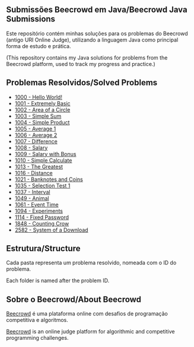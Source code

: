 ## Submissões Beecrowd em Java/Beecrowd Java Submissions

Este repositório contém minhas soluções para os problemas do Beecrowd (antigo URI Online Judge), utilizando a linguagem Java como principal forma de estudo e prática.

(This repository contains my Java solutions for problems from the Beecrowd platform, used to track my progress and practice.)

## Problemas Resolvidos/Solved Problems

-   [1000 - Hello World!](src/iniciante_beginner/BEE1000/Main.java)
-   [1001 - Extremely Basic](src/iniciante_beginner/BEE1001/Main.java)
-   [1002 - Area of a Circle](src/iniciante_beginner/BEE1002/Main.java)
-   [1003 - Simple Sum](src/iniciante_beginner/BEE1003/Main.java)
-   [1004 - Simple Product](src/iniciante_beginner/BEE1004/Main.java)
-   [1005 - Average 1](src/iniciante_beginner/BEE1005/Main.java)
-   [1006 - Average 2](src/iniciante_beginner/BEE1006/Main.java)
-   [1007 - Difference](src/iniciante_beginner/BEE1007/Main.java)
-   [1008 - Salary](src/iniciante_beginner/BEE1008/Main.java)
-   [1009 - Salary with Bonus](src/iniciante_beginner/BEE1009/Main.java)
-   [1010 - Simple Calculate](src/iniciante_beginner/BEE1010/Main.java)
-   [1013 - The Greatest](src/iniciante_beginner/BEE1013/Main.java)
-   [1016 - Distance](src/iniciante_beginner/BEE1016/Main.java)
-   [1021 - Banknotes and Coins](src/iniciante_beginner/BEE1021/Main.java)
-   [1035 - Selection Test 1](src/iniciante_beginner/BEE1035/Main.java)
-   [1037 - Interval](src/iniciante_beginner/BEE1037/Main.java)
-   [1049 - Animal](src/iniciante_beginner/BEE1049/Main.java)
-   [1061 - Event Time](src/iniciante_beginner/BEE1061/Main.java)
-   [1094 - Experiments](src/iniciante_beginner/BEE1094/Main.java)
-   [1114 - Fixed Password](src/iniciante_beginner/BEE1114/Main.java)
-   [1848 - Counting Crow](src/iniciante_beginner/BEE1848/Main.java)
-   [2582 - System of a Download](src/iniciante_beginner/BEE2582/Main.java)

## Estrutura/Structure

Cada pasta representa um problema resolvido, nomeada com o ID do problema.

Each folder is named after the problem ID.

## Sobre o Beecrowd/About Beecrowd

[Beecrowd](https://www.beecrowd.com.br) é uma plataforma online com desafios de programação competitiva e algoritmos.

[Beecrowd](https://www.beecrowd.com.br) is an online judge platform for algorithmic and competitive programming challenges.
